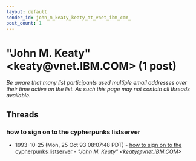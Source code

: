 ```yaml
---
layout: default
sender_id: john_m_keaty_keaty_at_vnet_ibm_com_
post_count: 1
---
```


# "John M. Keaty" <keaty<span>@</span>vnet.IBM.COM> (1 post)

_Be aware that many list participants used multiple email addresses over their time active on the list. As such this page may not contain all threads available._

## Threads

### how to sign on to the cypherpunks listserver
+ 1993-10-25 (Mon, 25 Oct 93 08:07:48 PDT) - [how to sign on to the cypherpunks listserver](/archive/1993/10/8aae175e87a98255ff26aaf3bfc236647772b67429a6326864cc6acb006a7c1d) - _"John M. Keaty" \<keaty@vnet.IBM.COM\>_

